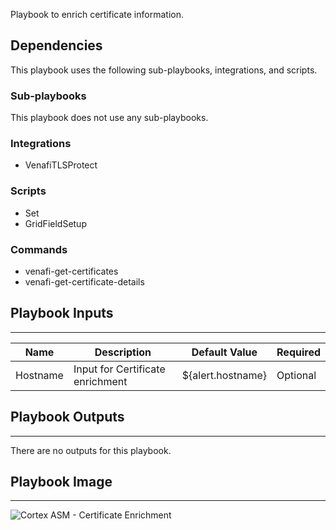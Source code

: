 Playbook to enrich certificate information.

## Dependencies

This playbook uses the following sub-playbooks, integrations, and scripts.

### Sub-playbooks

This playbook does not use any sub-playbooks.

### Integrations

* VenafiTLSProtect

### Scripts

* Set
* GridFieldSetup

### Commands

* venafi-get-certificates
* venafi-get-certificate-details

## Playbook Inputs

---

| **Name** | **Description** | **Default Value** | **Required** |
| --- | --- | --- | --- |
| Hostname | Input for Certificate enrichment | ${alert.hostname} | Optional |

## Playbook Outputs

---
There are no outputs for this playbook.

## Playbook Image

---

![Cortex ASM - Certificate Enrichment](../doc_files/Cortex_ASM_-_Certificate_Enrichment.png)
